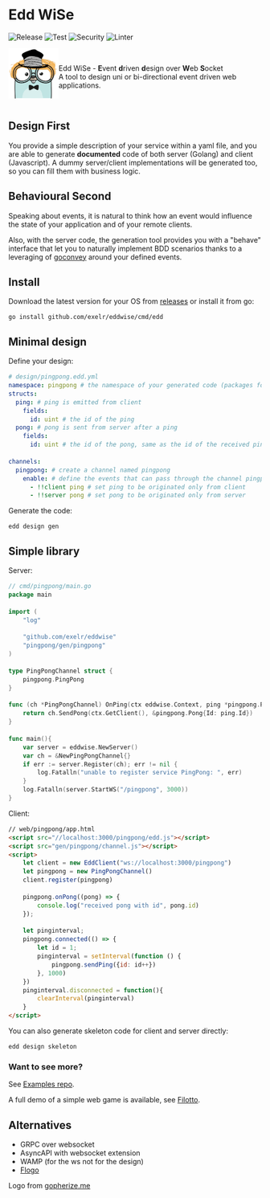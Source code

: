 
# Edd WiSe

![Release](https://img.shields.io/github/v/release/exelr/eddwise.svg)
![Test](https://github.com/exelr/eddwise/workflows/Test/badge.svg)
![Security](https://github.com/exelr/eddwise/workflows/Security/badge.svg)
![Linter](https://github.com/exelr/eddwise/workflows/Linter/badge.svg)

<div>
<img align="left" src="https://raw.githubusercontent.com/exelr/eddwise/master/logo.png" alt="Edd WiSe" width="100" height="100" />
<br/>
<p>
	Edd WiSe - <b>E</b>vent <b>d</b>riven <b>d</b>esign over <b>W</b>eb <b>S</b>ocket<br />
    A tool to design uni or bi-directional event driven web applications. <br />
</p>
<p><br /></p>
</div>

## Design First

You provide a simple description of your service within a yaml file,
and you are able to generate **documented** code of both server (Golang) and client (Javascript). A dummy server/client implementations will be generated too, so you can fill them with business logic.

## Behavioural Second

Speaking about events, it is natural to think how an event would influence the state of your application and of your remote clients.

Also, with the server code, the generation tool provides you with a "behave" interface that let you to naturally implement BDD scenarios thanks to a leveraging of [goconvey](https://github.com/smartystreets/goconvey) around your defined events.

## Install

Download the latest version for your OS from [releases](https://github.com/exelr/eddwise/releases) or install it from go:

```shell
go install github.com/exelr/eddwise/cmd/edd
```

## Minimal design

Define your design:
```yaml
# design/pingpong.edd.yml
namespace: pingpong # the namespace of your generated code (packages for go)
structs:
  ping: # ping is emitted from client
    fields:
      id: uint # the id of the ping
  pong: # pong is sent from server after a ping
    fields:
      id: uint # the id of the pong, same as the id of the received ping

channels:
  pingpong: # create a channel named pingpong
    enable: # define the events that can pass through the channel pingpong with an optional direction
      - !!client ping # set ping to be originated only from client 
      - !!server pong # set pong to be originated only from server
```

Generate the code:

```shell
edd design gen
```

## Simple library

Server:
```go
// cmd/pingpong/main.go
package main

import (
    "log"

    "github.com/exelr/eddwise"
    "pingpong/gen/pingpong"
)

type PingPongChannel struct {
    pingpong.PingPong
}

func (ch *PingPongChannel) OnPing(ctx eddwise.Context, ping *pingpong.Ping) error {
    return ch.SendPong(ctx.GetClient(), &pingpong.Pong{Id: ping.Id})
}

func main(){
    var server = eddwise.NewServer()
    var ch = &NewPingPongChannel{}
    if err := server.Register(ch); err != nil {
        log.Fatalln("unable to register service PingPong: ", err)
    }
    log.Fatalln(server.StartWS("/pingpong", 3000))
}

```
Client:
```html
// web/pingpong/app.html
<script src="//localhost:3000/pingpong/edd.js"></script>
<script src="gen/pingpong/channel.js"></script>
<script>
    let client = new EddClient("ws://localhost:3000/pingpong")
    let pingpong = new PingPongChannel()
    client.register(pingpong)
    
    pingpong.onPong((pong) => {
        console.log("received pong with id", pong.id)
    });
    
    let pinginterval;
    pingpong.connected(() => {
        let id = 1;
        pinginterval = setInterval(function () {
            pingpong.sendPing({id: id++})
        }, 1000)
    })
    pinginterval.disconnected = function(){
        clearInterval(pinginterval)
    }
</script>
```

You can also generate skeleton code for client and server directly:

```shell
edd design skeleton
```

### Want to see more?

See [Examples repo](https://github.com/exelr/eddwise-examples).

A full demo of a simple web game is available, see [Filotto](https://github.com/exelr/filotto).

## Alternatives

- GRPC over websocket
- AsyncAPI with websocket extension
- WAMP (for the ws not for the design)
- [Flogo](https://github.com/TIBCOSoftware/flogo)

Logo from [gopherize.me](https://gopherize.me)

